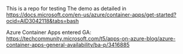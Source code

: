 This is a repo for testing The demo as detailed in
https://docs.microsoft.com/en-us/azure/container-apps/get-started?ocid=AID3042118&tabs=bash

Azure Container Apps entered GA:
https://techcommunity.microsoft.com/t5/apps-on-azure-blog/azure-container-apps-general-availability/ba-p/3416885